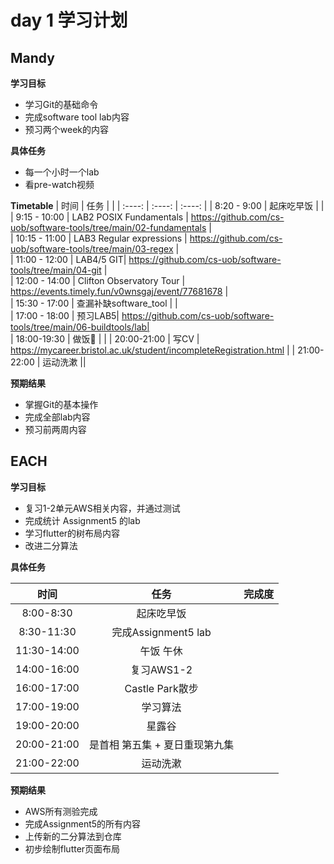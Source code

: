 # day 1 学习计划

## Mandy

**学习目标**

- 学习Git的基础命令
- 完成software tool lab内容
- 预习两个week的内容

**具体任务**
- 每一个小时一个lab
- 看pre-watch视频

**Timetable**
| 时间 | 任务 |  |
| :----: | :----: | :----: |
| 8:20 - 9:00 | 起床吃早饭 | |
| 9:15 - 10:00 | LAB2 POSIX Fundamentals | https://github.com/cs-uob/software-tools/tree/main/02-fundamentals |  
| 10:15 - 11:00 | LAB3 Regular expressions | https://github.com/cs-uob/software-tools/tree/main/03-regex |  
| 11:00 - 12:00 | LAB4/5 GIT| https://github.com/cs-uob/software-tools/tree/main/04-git |  
| 12:00 - 14:00 | Clifton Observatory Tour | https://events.timely.fun/v0wnsgaj/event/77681678 |  
| 15:30 - 17:00 | 查漏补缺software_tool | |  
| 17:00 - 18:00 | 预习LAB5| https://github.com/cs-uob/software-tools/tree/main/06-buildtools/lab|  
| 18:00-19:30 | 做饭🍳 |  |
| 20:00-21:00 | 写CV | https://mycareer.bristol.ac.uk/student/incompleteRegistration.html |
| 21:00-22:00 | 运动洗漱 ||



**预期结果**

- 掌握Git的基本操作
- 完成全部lab内容
- 预习前两周内容



## EACH

**学习目标**

- 复习1-2单元AWS相关内容，并通过测试
- 完成统计 Assignment5 的lab
- 学习flutter的树布局内容
- 改进二分算法

**具体任务**

| 时间 | 任务 | 完成度 |
| :----: | :----: | :----: |
| 8:00-8:30 | 起床吃早饭 |  |
| 8:30-11:30 | 完成Assignment5 lab |  |
| 11:30-14:00 | 午饭 午休 |  |
| 14:00-16:00 | 复习AWS1-2 |  |
| 16:00-17:00 | Castle Park散步 |  |
| 17:00-19:00 | 学习算法 |  |
| 19:00-20:00 | 星露谷 |  |
| 20:00-21:00 | 是首相 第五集 + 夏日重现第九集 |  |
| 21:00-22:00 | 运动洗漱 |  |

  **预期结果**

- AWS所有测验完成
- 完成Assignment5的所有内容
- 上传新的二分算法到仓库
- 初步绘制flutter页面布局
